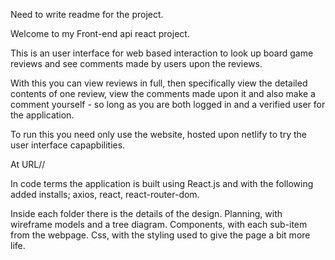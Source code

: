 Need to write readme for the project.

Welcome to my Front-end api react project.

This is an user interface for web based interaction to look up board game reviews and see comments made by users upon the reviews.

With this you can view reviews in full, then specifically view the detailed contents of one review, view the comments made upon it and also make a comment yourself - so long as you are both logged in and a verified user for the application.

To run this you need only use the website, hosted upon netlify to try the user interface capapbilities.

At URL//

In code terms the application is built using React.js and with the following added installs; axios, react, react-router-dom.

Inside each folder there is the details of the design.
Planning, with wireframe models and a tree diagram.
Components, with each sub-item from the webpage.
Css, with the styling used to give the page a bit more life.

